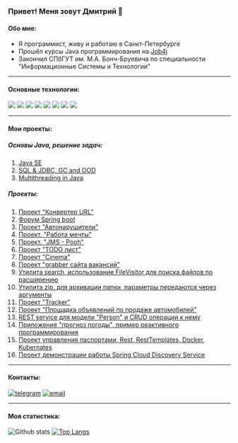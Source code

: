 ### Привет! Меня зовут Дмитрий 👋

#### Обо мне:
* Я программист, живу и работаю в Санкт-Петербурге
* Прошёл курсы Java программирования на [Job4j](https://job4j.ru/)
* Закончил СПбГУТ им. М.А. Бонч-Бруевича по специальности "Информационные Системы и Технологии"
---

#### Основные технологии:

![](https://img.shields.io/badge/java-%3E%3D%208%20-orange) ![](https://img.shields.io/badge/Spring-%3E%3D%205.0-brightgreen) ![](https://img.shields.io/badge/maven-3-green) ![](https://img.shields.io/badge/postgres-8-blue) ![](https://img.shields.io/badge/Hibernate-%3E%3D%205.0-yellowgreen) ![](https://img.shields.io/badge/Travis-CI-brightgreen) ![](https://img.shields.io/badge/Docker-20.10-9cf) ![](https://img.shields.io/badge/Kafka-2.8.2-black)

---

#### Мои проекты:
##### Основы Java, решение задач:
1. [Java SE](https://github.com/BBergsJ/job4j_elementary)
2. [SQL & JDBC, GC and OOD](https://github.com/BBergsJ/job4j_design)
3. [Multithreading in Java](https://github.com/BBergsJ/job4j_threads)
##### Проекты:
1. [Проект "Конвертер URL"](https://github.com/BBergsJ/job4j_url_shortcut)
2. [Форум Spring boot](https://github.com/BBergsJ/job4j_forum)
3. [Проект "Автонарушители"](https://github.com/BBergsJ/job4j_car_accident)
4. [Проект. "Работа мечты"](https://github.com/BBergsJ/job4j_dreamjob)
5. [Проект. "JMS - Pooh"](https://github.com/BBergsJ/job4j_pooh)
6. [Проект "TODO лист"](https://github.com/BBergsJ/job4j_todo)
7. [Проект "Cinema"](https://github.com/BBergsJ/job4j_cinema)
8. [Проект "grabber сайта вакансий"](https://github.com/BBergsJ/job4j_grabber)
9. [Утилита search, использование FileVisitor для поиска файлов по расширению](https://github.com/BBergsJ/job4j_design/blob/master/chapter_002/src/main/java/ru/job4j/io/Search.java)
10. [Утилита zip, для архивации папки, параметры передаются через аргументы](https://github.com/BBergsJ/job4j_design/blob/master/chapter_002/src/main/java/ru/job4j/io/Zip.java)
11. [Проект "Tracker"](https://github.com/BBergsJ/job4j_tracker)
12. [Проект "Площадка объявлений по продаже автомобилей"](https://github.com/BBergsJ/job4j_carshop)
13. [REST service для модели "Person" и CRUD операции к нему](https://github.com/BBergsJ/jobj4_auth)
14. [Приложение "прогноз погоды", пример реактивного программирования](https://github.com/BBergsJ/weather_reactive)
15. [Проект управления паспортами, Rest, RestTemplates, Docker, Kubernates](https://github.com/BBergsJ/weather_reactive)
16. [Проект демонстрации работы Spring Cloud Discovery Service](https://github.com/BBergsJ/job4j_discovery_server)

---

#### Контакты:

[![telegram](https://img.shields.io/badge/Telegram-gray?style=for-the-badge&logo=Telegram&logoColor=white)](https://t.me/dmi_em)
[![email](https://img.shields.io/badge/Gmail-D14836?style=for-the-badge&logo=gmail&logoColor=white)](mailto:goldlike888@gmail.com)

---

#### Моя статистика:

![Github stats](https://github-readme-stats.vercel.app/api?username=BBergsJ&hide=stars,prs,issues,contribs)
[![Top Langs](https://github-readme-stats.vercel.app/api/top-langs/?username=BBergsJ&layout=compact)](https://github.com/BBergsJ/github-readme-stats)

<!--
**BBergsJ/BBergsJ** is a ✨ _special_ ✨ repository because its `README.md` (this file) appears on your GitHub profile.

Here are some ideas to get you started:

- 🔭 I’m currently working on ...
- 🌱 I’m currently learning ...
- 👯 I’m looking to collaborate on ...
- 🤔 I’m looking for help with ...
- 💬 Ask me about ...
- 📫 How to reach me: ...
- 😄 Pronouns: ...
- ⚡ Fun fact: ...
-->
